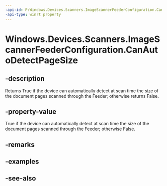 ----api-id: P:Windows.Devices.Scanners.ImageScannerFeederConfiguration.CanAutoDetectPageSize
-api-type: winrt property
---<!-- Property syntaxpublic bool CanAutoDetectPageSize { get; }--># Windows.Devices.Scanners.ImageScannerFeederConfiguration.CanAutoDetectPageSize## -descriptionReturns True if the device can automatically detect at scan time the size of the document pages scanned through the Feeder; otherwise returns False.## -property-valueTrue if the device can automatically detect at scan time the size of the document pages scanned through the Feeder; otherwise False.## -remarks## -examples## -see-also